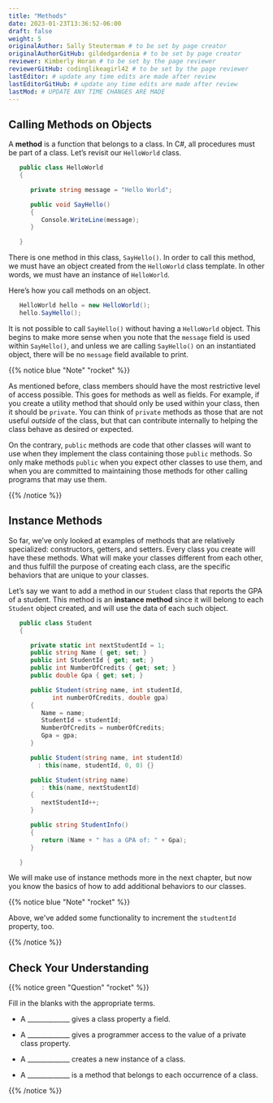 ```yaml
---
title: "Methods"
date: 2023-01-23T13:36:52-06:00
draft: false
weight: 5
originalAuthor: Sally Steuterman # to be set by page creator
originalAuthorGitHub: gildedgardenia # to be set by page creator
reviewer: Kimberly Horan # to be set by the page reviewer
reviewerGitHub: codinglikeagirl42 # to be set by the page reviewer
lastEditor: # update any time edits are made after review
lastEditorGitHub: # update any time edits are made after review
lastMod: # UPDATE ANY TIME CHANGES ARE MADE
---
```


## Calling Methods on Objects

A **method** is a function that belongs to a class. In C#, all procedures
must be part of a class. Let’s revisit our `HelloWorld` class.

```csharp {linenos=table}
   public class HelloWorld 
   {

      private string message = "Hello World";

      public void SayHello() 
      {
         Console.WriteLine(message);
      }

   }
```

There is one method in this class, `SayHello()`. In order to call this
method, we must have an object created from the `HelloWorld` class
template. In other words, we must have an instance of `HelloWorld`.

Here’s how you call methods on an object.

```csharp
   HelloWorld hello = new HelloWorld();
   hello.SayHello();
```

It is not possible to call `SayHello()` without having a `HelloWorld`
object. This begins to make more sense when you note that the
`message` field is used within `SayHello()`, and unless we are calling
`SayHello()` on an instantiated object, there will be no `message`
field available to print.

{{% notice blue "Note" "rocket" %}}

   As mentioned before, class members should have the most restrictive
   level of access possible. This goes for methods as well as fields. For
   example, if you create a utility method that should only be used within
   your class, then it should be `private`. You can think of `private`
   methods as those that are not useful *outside* of the class, but that
   can contribute internally to helping the class behave as desired or
   expected.

   On the contrary, `public` methods are code that other classes will
   want to use when they implement the class containing those `public`
   methods. So only make methods `public` when you expect other classes
   to use them, and when you are committed to maintaining those methods for
   other calling programs that may use them.

{{% /notice %}}

## Instance Methods

So far, we’ve only looked at examples of methods that are relatively
specialized: constructors, getters, and setters. Every class you create
will have these methods. What will make your classes different from each
other, and thus fulfill the purpose of creating each class, are the
specific behaviors that are unique to your classes.

Let’s say we want to add a method in our `Student` class that reports the GPA
of a student. This method is an **instance method** since it will belong to
each `Student` object created, and will use the data of each such object.

```csharp {linenos=table}
   public class Student 
   {

      private static int nextStudentId = 1;
      public string Name { get; set; }
      public int StudentId { get; set; }
      public int NumberOfCredits { get; set; }
      public double Gpa { get; set; }

      public Student(string name, int studentId,
            int numberOfCredits, double gpa)
      {
         Name = name;
         StudentId = studentId;
         NumberOfCredits = numberOfCredits;
         Gpa = gpa;
      }

      public Student(string name, int studentId)
        : this(name, studentId, 0, 0) {}

      public Student(string name) 
         : this(name, nextStudentId)
      {
         nextStudentId++;
      }

      public string StudentInfo() 
      {
         return (Name + " has a GPA of: " + Gpa);
      }

   }
```

We will make use of instance methods more in the next chapter, but now you know the basics of
how to add additional behaviors to our classes.

{{% notice blue "Note" "rocket" %}}

   Above, we've added some functionality to increment the ``studtentId`` property, too.

{{% /notice %}}

## Check Your Understanding

{{% notice green "Question" "rocket" %}}

   Fill in the blanks with the appropriate terms.

   - A _____________ gives a class property a field.

   - A _____________ gives a programmer access to the value of a private class property.

   - A _____________ creates a new instance of a class.

   - A _____________ is a method that belongs to each occurrence of a class.

{{% /notice %}}

<!-- setter, getter, constructor, instance method -->